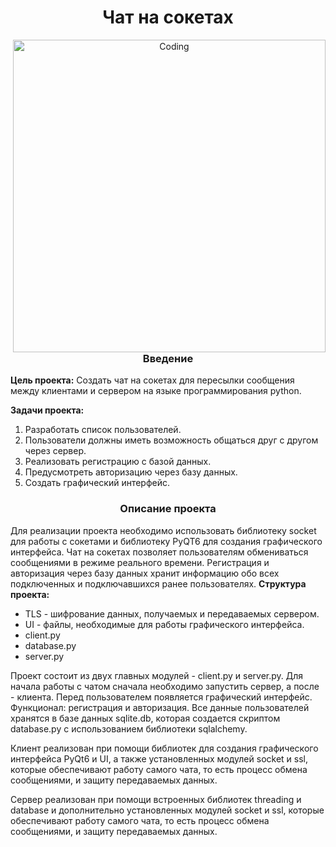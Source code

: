 <h1 align="center">Чат на сокетах</h1>

<div align='center'>
<img align="right" alt="Coding" width="500" src="https://i.imgur.com/uTJjC0B.jpg">
</div>

<h3 align="center">Введение</h3>

**Цель проекта:** Создать чат на сокетах для пересылки сообщения между клиентами и сервером на языке программирования python.

**Задачи проекта:**
1. Разработать список пользователей.
2. Пользователи должны иметь возможность общаться друг с другом через сервер.
3. Реализовать регистрацию с базой данных.
4. Предусмотреть авторизацию через базу данных.
5. Создать графический интерфейс.


<h3 align="center">Описание проекта</h3>

Для реализации проекта необходимо использовать библиотеку socket для работы с сокетами и библиотеку PyQT6 для создания графического интерфейса.
Чат на сокетах позволяет пользователям обмениваться сообщениями в режиме реального времени. Регистрация и авторизация через базу данных хранит информацию обо всех подключенных и подключавшихся ранее пользователях.
**Структура проекта:**
- TLS - шифрование данных, получаемых и передаваемых сервером.
- UI - файлы, необходимые для работы графического интерфейса.
- client.py
- database.py
- server.py

Проект состоит из двух главных модулей - client.py и server.py. Для начала работы с чатом сначала необходимо запустить сервер, а после - клиента. Перед пользователем появляется графический интерфейс. Функционал: регистрация и авторизация. Все данные пользователей хранятся в базе данных sqlite.db, которая создается скриптом database.py с использованием библиотеки sqlalchemy.

Клиент реализован при помощи библиотек для создания графического интерфейса PyQt6 и UI, а также установленных модулей socket и ssl, которые обеспечивают работу самого чата, то есть процесс обмена сообщениями, и защиту передаваемых данных.

Сервер реализован при помощи встроенных библиотек threading и database и дополнительно установленных модулей socket и ssl, которые обеспечивают работу самого чата, то есть процесс обмена сообщениями, и защиту передаваемых данных.

